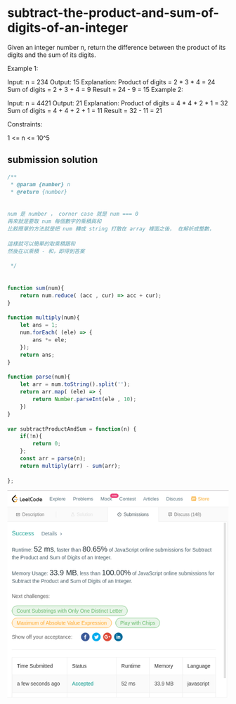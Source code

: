 # subtract-the-product-and-sum-of-digits-of-an-integer

Given an integer number n, 
return the difference between the product of its digits and the sum of its digits.
 

Example 1:

Input: n = 234
Output: 15 
Explanation: 
Product of digits = 2 * 3 * 4 = 24 
Sum of digits = 2 + 3 + 4 = 9 
Result = 24 - 9 = 15
Example 2:

Input: n = 4421
Output: 21
Explanation: 
Product of digits = 4 * 4 * 2 * 1 = 32 
Sum of digits = 4 + 4 + 2 + 1 = 11 
Result = 32 - 11 = 21
 

Constraints:

1 <= n <= 10^5



## submission solution

```javascript
/**
 * @param {number} n
 * @return {number}
 

num 是 number ， corner case 就是 num === 0
再來就是要取 num 每個數字的乘積與和
比較簡單的方法就是把 num 轉成 string 打散在 array 裡面之後， 在解析成整數，

這樣就可以簡單的取乘積跟和
然後在以乘積 - 和，即得到答案

 */


function sum(num){
    return num.reduce( (acc , cur) => acc + cur);
}

function multiply(num){
    let ans = 1;
    num.forEach( (ele) => {
        ans *= ele;
    });
    return ans;
}

function parse(num){
    let arr = num.toString().split('');
    return arr.map( (ele) => {
        return Number.parseInt(ele , 10);
    })
}

var subtractProductAndSum = function(n) {
    if(!n){
        return 0;
    };
    const arr = parse(n);
    return multiply(arr) - sum(arr);
    
};


```

![pic.png](./pic.png)